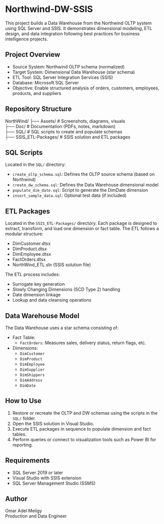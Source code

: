 # Northwind-DW-SSIS

This project builds a Data Warehouse from the Northwind OLTP system using SQL Server and SSIS. It demonstrates dimensional modeling, ETL design, and data integration following best practices for business intelligence projects.

## Project Overview

- Source System: Northwind OLTP schema (normalized)
- Target System: Dimensional Data Warehouse (star schema)
- ETL Tool: SQL Server Integration Services (SSIS)
- Database: Microsoft SQL Server
- Objective: Enable structured analysis of orders, customers, employees, products, and suppliers

## Repository Structure

NorthWind/
├── Assets/                  # Screenshots, diagrams, visuals  
├── Doc/                     # Documentation (PDFs, notes, markdown)  
├── SQL/                     # SQL scripts to create and populate schemas  
├── SSIS_ETL-Packages/       # SSIS solution and ETL packages  

## SQL Scripts

Located in the `SQL/` directory:

- `create_oltp_schema.sql`: Defines the OLTP source schema (based on Northwind)
- `create_dw_schema.sql`: Defines the Data Warehouse dimensional model
- `populate_dim_date.sql`: Script to generate the DimDate dimension
- `insert_sample_data.sql`: Optional test data (if included)

## ETL Packages

Located in the `SSIS_ETL-Packages/` directory. Each package is designed to extract, transform, and load one dimension or fact table. The ETL follows a modular structure:

- DimCustomer.dtsx  
- DimProduct.dtsx  
- DimEmployee.dtsx  
- FactOrders.dtsx  
- NorthWind_ETL.sln (SSIS solution file)

The ETL process includes:

- Surrogate key generation
- Slowly Changing Dimensions (SCD Type 2) handling
- Date dimension linkage
- Lookup and data cleansing operations

## Data Warehouse Model

The Data Warehouse uses a star schema consisting of:

- Fact Table:
  - `FactOrders`: Measures sales, delivery status, return flags, etc.
- Dimensions:
  - `DimCustomer`
  - `DimProduct`
  - `DimEmployee`
  - `DimSupplier`
  - `DimShippers`
  - `DimAddress`
  - `DimDate`

## How to Use

1. Restore or recreate the OLTP and DW schemas using the scripts in the `SQL/` folder.
2. Open the SSIS solution in Visual Studio.
3. Execute ETL packages in sequence to populate dimension and fact tables.
4. Perform queries or connect to visualization tools such as Power BI for reporting.

## Requirements

- SQL Server 2019 or later
- Visual Studio with SSIS extension
- SQL Server Management Studio (SSMS)

## Author

Omar Adel Meligy  
Production and Data Engineer

